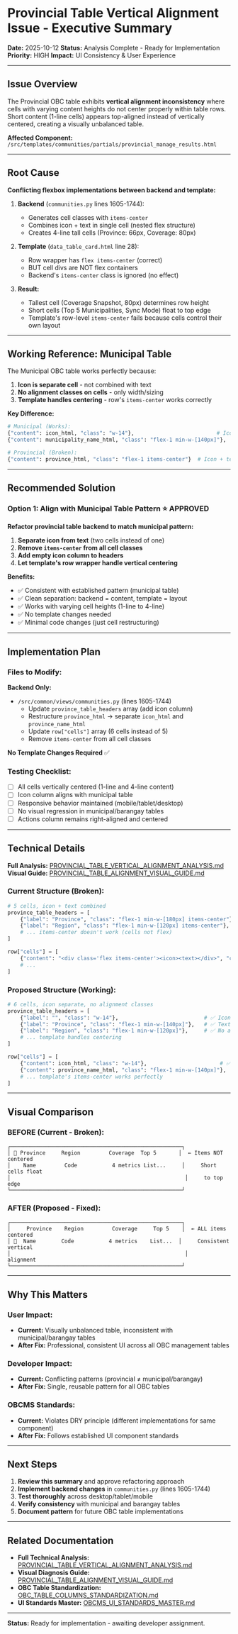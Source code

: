 # Provincial Table Vertical Alignment Issue - Executive Summary

**Date:** 2025-10-12
**Status:** Analysis Complete - Ready for Implementation
**Priority:** HIGH
**Impact:** UI Consistency & User Experience

---

## Issue Overview

The Provincial OBC table exhibits **vertical alignment inconsistency** where cells with varying content heights do not center properly within table rows. Short content (1-line cells) appears top-aligned instead of vertically centered, creating a visually unbalanced table.

**Affected Component:** `/src/templates/communities/partials/provincial_manage_results.html`

---

## Root Cause

**Conflicting flexbox implementations between backend and template:**

1. **Backend** (`communities.py` lines 1605-1744):
   - Generates cell classes with `items-center`
   - Combines icon + text in single cell (nested flex structure)
   - Creates 4-line tall cells (Province: 66px, Coverage: 80px)

2. **Template** (`data_table_card.html` line 28):
   - Row wrapper has `flex items-center` (correct)
   - BUT cell divs are NOT flex containers
   - Backend's `items-center` class is ignored (no effect)

3. **Result:**
   - Tallest cell (Coverage Snapshot, 80px) determines row height
   - Short cells (Top 5 Municipalities, Sync Mode) float to top edge
   - Template's row-level `items-center` fails because cells control their own layout

---

## Working Reference: Municipal Table

The Municipal OBC table works perfectly because:

1. **Icon is separate cell** - not combined with text
2. **No alignment classes on cells** - only width/sizing
3. **Template handles centering** - row's `items-center` works correctly

**Key Difference:**
```python
# Municipal (Works):
{"content": icon_html, "class": "w-14"},                          # Icon alone
{"content": municipality_name_html, "class": "flex-1 min-w-[140px]"},  # Text alone

# Provincial (Broken):
{"content": province_html, "class": "flex-1 items-center"}  # Icon + text combined + alignment
```

---

## Recommended Solution

### **Option 1: Align with Municipal Table Pattern** ⭐ **APPROVED**

**Refactor provincial table backend to match municipal pattern:**

1. **Separate icon from text** (two cells instead of one)
2. **Remove `items-center` from all cell classes**
3. **Add empty icon column to headers**
4. **Let template's row wrapper handle vertical centering**

**Benefits:**
- ✅ Consistent with established pattern (municipal table)
- ✅ Clean separation: backend = content, template = layout
- ✅ Works with varying cell heights (1-line to 4-line)
- ✅ No template changes needed
- ✅ Minimal code changes (just cell restructuring)

---

## Implementation Plan

### **Files to Modify:**

**Backend Only:**
- `/src/common/views/communities.py` (lines 1605-1744)
  - Update `province_table_headers` array (add icon column)
  - Restructure `province_html` → separate `icon_html` and `province_name_html`
  - Update `row["cells"]` array (6 cells instead of 5)
  - Remove `items-center` from all cell classes

**No Template Changes Required** ✅

### **Testing Checklist:**

- [ ] All cells vertically centered (1-line and 4-line content)
- [ ] Icon column aligns with municipal table
- [ ] Responsive behavior maintained (mobile/tablet/desktop)
- [ ] No visual regression in municipal/barangay tables
- [ ] Actions column remains right-aligned and centered

---

## Technical Details

**Full Analysis:** [PROVINCIAL_TABLE_VERTICAL_ALIGNMENT_ANALYSIS.md](./PROVINCIAL_TABLE_VERTICAL_ALIGNMENT_ANALYSIS.md)
**Visual Guide:** [PROVINCIAL_TABLE_ALIGNMENT_VISUAL_GUIDE.md](./PROVINCIAL_TABLE_ALIGNMENT_VISUAL_GUIDE.md)

### **Current Structure (Broken):**

```python
# 5 cells, icon + text combined
province_table_headers = [
    {"label": "Province", "class": "flex-1 min-w-[180px] items-center"},  # ❌
    {"label": "Region", "class": "flex-1 min-w-[120px] items-center"},    # ❌
    # ... items-center doesn't work (cells not flex)
]

row["cells"] = [
    {"content": "<div class='flex items-center'><icon><text></div>", "class": "..."},  # ❌ Nested flex
    # ...
]
```

### **Proposed Structure (Working):**

```python
# 6 cells, icon separate, no alignment classes
province_table_headers = [
    {"label": "", "class": "w-14"},                           # ✅ Icon column
    {"label": "Province", "class": "flex-1 min-w-[140px]"},   # ✅ Text only
    {"label": "Region", "class": "flex-1 min-w-[120px]"},     # ✅ No alignment
    # ... template handles centering
]

row["cells"] = [
    {"content": icon_html, "class": "w-14"},                       # ✅ Icon alone
    {"content": province_name_html, "class": "flex-1 min-w-[140px]"},  # ✅ Text alone
    # ... template's items-center works perfectly
]
```

---

## Visual Comparison

### **BEFORE (Current - Broken):**

```
┌──────────────────────────────────────────────────────┐
│ 🏴 Province     Region         Coverage  Top 5       │  ← Items NOT centered
│    Name         Code           4 metrics List...     │     Short cells float
│                                                       │     to top edge
└──────────────────────────────────────────────────────┘
```

### **AFTER (Proposed - Fixed):**

```
┌──────────────────────────────────────────────────────┐
│     Province    Region         Coverage     Top 5    │  ← ALL items centered
│ 🏴  Name        Code           4 metrics    List...  │     Consistent vertical
│                                                       │     alignment
└──────────────────────────────────────────────────────┘
```

---

## Why This Matters

### **User Impact:**
- **Current:** Visually unbalanced table, inconsistent with municipal/barangay tables
- **After Fix:** Professional, consistent UI across all OBC management tables

### **Developer Impact:**
- **Current:** Conflicting patterns (provincial ≠ municipal/barangay)
- **After Fix:** Single, reusable pattern for all OBC tables

### **OBCMS Standards:**
- **Current:** Violates DRY principle (different implementations for same component)
- **After Fix:** Follows established UI component standards

---

## Next Steps

1. **Review this summary** and approve refactoring approach
2. **Implement backend changes** in `communities.py` (lines 1605-1744)
3. **Test thoroughly** across desktop/tablet/mobile
4. **Verify consistency** with municipal and barangay tables
5. **Document pattern** for future OBC table implementations

---

## Related Documentation

- **Full Technical Analysis:** [PROVINCIAL_TABLE_VERTICAL_ALIGNMENT_ANALYSIS.md](./PROVINCIAL_TABLE_VERTICAL_ALIGNMENT_ANALYSIS.md)
- **Visual Diagnosis Guide:** [PROVINCIAL_TABLE_ALIGNMENT_VISUAL_GUIDE.md](./PROVINCIAL_TABLE_ALIGNMENT_VISUAL_GUIDE.md)
- **OBC Table Standardization:** [OBC_TABLE_COLUMNS_STANDARDIZATION.md](../OBC_TABLE_COLUMNS_STANDARDIZATION.md)
- **UI Standards Master:** [OBCMS_UI_STANDARDS_MASTER.md](../../ui/OBCMS_UI_STANDARDS_MASTER.md)

---

**Status:** Ready for implementation - awaiting developer assignment.
